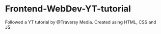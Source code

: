 # Frontend-WebDev-YT-tutorial
Followed a YT tutorial by @Traversy Media. Created using HTML, CSS and JS
